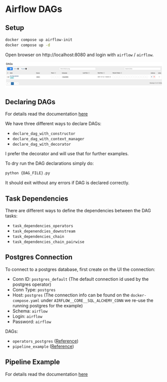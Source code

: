 # Airflow DAGs

## Setup

```sh
docker compose up airflow-init
docker compose up -d
```

Open browser on http://localhost:8080 and login with `airflow` / `airflow`.

![dags](.imgs/dags.png)

## Declaring DAGs

For details read the documentation [here](https://airflow.apache.org/docs/apache-airflow/stable/concepts/dags.html)

We have three different ways to declare DAGs:

* `declare_dag_with_constructor`
* `declare_dag_with_context_manager`
* `declare_dag_with_decorator`

I prefer the decorator and will use that for further examples.

To dry run the DAG declarations simply do:

```sh
python {DAG_FILE}.py
```

It should exit without any errors if DAG is declared correctly.

## Task Dependencies

There are different ways to define the dependencies between the DAG tasks:

* `task_dependencies_operators`
* `task_depenendcies_downstream`
* `task_dependencies_chain`
* `task_dependencies_chain_pairwise`

## Postgres Connection

To connect to a postgres database, first create on the UI the connection:

* Conn ID: `postgres_default` (The default connection id used by the postgres operator)
* Conn Type: `postgres`
* Host: `postgres` (The connection info can be found on the `docker-compose.yaml` under `AIRFLOW__CORE__SQL_ALCHEMY_CONN` we re-use the running postgres for the example)
* Schema: `airflow`
* Login: `airflow`
* Password: `airflow`

DAGs:

* `operators_postgres` ([Reference](https://github.com/apache/airflow/tree/main/airflow/providers/postgres/example_dags))
* `pipeline_example` ([Reference](https://airflow.apache.org/docs/apache-airflow/stable/tutorial.html#pipeline-example))

## Pipeline Example

For details read the documentation [here](https://airflow.apache.org/docs/apache-airflow/stable/tutorial.html#pipeline-example)

